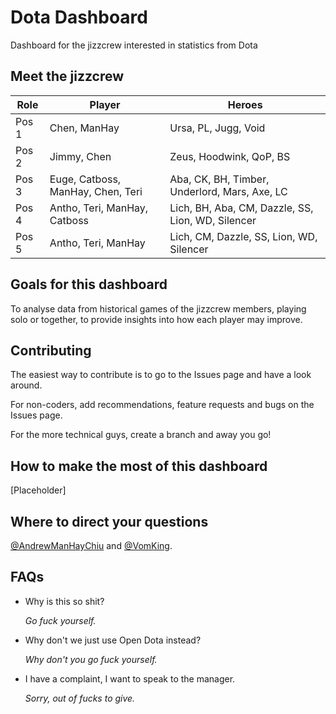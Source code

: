 # Dota Dashboard
Dashboard for the jizzcrew interested in statistics from Dota

## Meet the jizzcrew

Role  | Player | Heroes
----- | ------ | --------|
Pos 1 | Chen, ManHay | Ursa, PL, Jugg, Void
Pos 2 | Jimmy, Chen | Zeus, Hoodwink, QoP, BS
Pos 3 | Euge, Catboss, ManHay, Chen, Teri | Aba, CK, BH, Timber, Underlord, Mars, Axe, LC
Pos 4 | Antho, Teri, ManHay, Catboss | Lich, BH, Aba, CM, Dazzle, SS, Lion, WD, Silencer
Pos 5 | Antho, Teri, ManHay | Lich, CM, Dazzle, SS, Lion, WD, Silencer

## Goals for this dashboard
To analyse data from historical games of the jizzcrew members, 
playing solo or together, 
to provide insights into how each player may improve.

## Contributing
The easiest way to contribute is to go to the Issues page and have a look around.

For non-coders, add recommendations, feature requests and bugs on the Issues page.

For the more technical guys, create a branch and away you go!

## How to make the most of this dashboard
[Placeholder]

## Where to direct your questions
[@AndrewManHayChiu](https://github.com/AndrewManHayChiu) 
and [@VomKing](https://github.com/VomKing).

## FAQs
* Why is this so shit? 

    *Go fuck yourself.*
* Why don't we just use Open Dota instead?

    *Why don't you go fuck yourself.*
* I have a complaint, I want to speak to the manager.
 
    *Sorry, out of fucks to give.*
